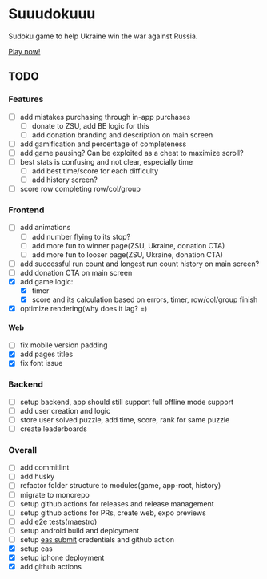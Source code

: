 # Suuudokuuu
Sudoku game to help Ukraine win the war against Russia.

[Play now!](https://www.suuudokuuu.com/)

## TODO
### Features
- [ ] add mistakes purchasing through in-app purchases
    - [ ] donate to ZSU, add BE logic for this
    - [ ] add donation branding and description on main screen
- [ ] add gamification and percentage of completeness
- [ ] add game pausing? Can be exploited as a cheat to maximize scroll?
- [ ] best stats is confusing and not clear, especially time
  - [ ] add best time/score for each difficulty
  - [ ] add history screen?
- [ ] score row completing row/col/group

### Frontend
- [ ] add animations
    - [ ] add number flying to its stop?
    - [ ] add more fun to winner page(ZSU, Ukraine, donation CTA)
    - [ ] add more fun to looser page(ZSU, Ukraine, donation CTA)
- [ ] add successful run count and longest run count history on main screen?
- [ ] add donation CTA on main screen
- [x] add game logic:
  - [x] timer
  - [x] score and its calculation based on errors, timer, row/col/group finish
- [x] optimize rendering(why does it lag? =)

#### Web
- [ ] fix mobile version padding
- [x] add pages titles
- [x] fix font issue

### Backend
- [ ] setup backend, app should still support full offline mode support
- [ ] add user creation and logic
- [ ] store user solved puzzle, add time, score, rank for same puzzle
- [ ] create leaderboards

### Overall
- [ ] add commitlint
- [ ] add husky
- [ ] refactor folder structure to modules(game, app-root, history)
- [ ] migrate to monorepo
- [ ] setup github actions for releases and release management
- [ ] setup github actions for PRs, create web, expo previews
- [ ] add e2e tests(maestro)
- [ ] setup android build and deployment
- [ ] setup [eas submit](https://docs.expo.dev/submit/eas-json/) credentials and github action
- [x] setup eas
- [x] setup iphone deployment
- [x] add github actions
